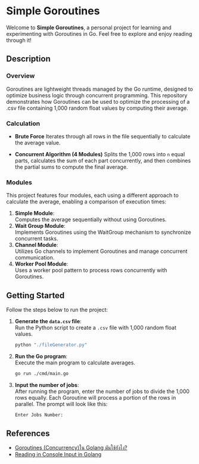 # Simple Goroutines

Welcome to **Simple Goroutines**, a personal project for learning and experimenting with Goroutines in Go. Feel free to explore and enjoy reading through it!

## Description

### Overview

Goroutines are lightweight threads managed by the Go runtime, designed to optimize business logic through concurrent programming. This repository demonstrates how Goroutines can be used to optimize the processing of a .csv file containing 1,000 random float values by computing their average.

### Calculation

- **Brute Force**
    Iterates through all rows in the file sequentially to calculate the average value.

- **Concurrent Algorithm (4 Modules)**
    Splits the 1,000 rows into `n` equal parts, calculates the sum of each part concurrently, and then combines the partial sums to compute the final average.

### Modules

This project features four modules, each using a different approach to calculate the average, enabling a comparison of execution times:

1. **Simple Module**:  
    Computes the average sequentially without using Goroutines.
2. **Wait Group Module**:  
    Implements Goroutines using the WaitGroup mechanism to synchronize concurrent tasks.
3. **Channel Module**:  
    Utilizes Go channels to implement Goroutines and manage concurrent communication.
4. **Worker Pool Module**:  
    Uses a worker pool pattern to process rows concurrently with Goroutines.

## Getting Started

Follow the steps below to run the project:

1. **Generate the `data.csv` file**:  
    Run the Python script to create a `.csv` file with 1,000 random float values.

    ```bash
    python "./fileGenerator.py"
    ```

2. **Run the Go program**:  
    Execute the main program to calculate averages.
    
    ```bash
    go run ./cmd/main.go
    ```

3. **Input the number of jobs**:  
    After running the program, enter the number of jobs to divide the 1,000 rows equally. Each Goroutine will process a portion of the rows in parallel. The prompt will look like this:

    ```bash
    Enter Jobs Number: 
    ```


## References

- [Goroutines (Concurrency)ใน Golang มันใช้ยังไง?](https://medium.com/@rayato159/goroutines-concurrency-%E0%B9%83%E0%B8%99-golang-%E0%B8%A1%E0%B8%B1%E0%B8%99%E0%B9%83%E0%B8%8A%E0%B9%89%E0%B8%A2%E0%B8%B1%E0%B8%87%E0%B9%84%E0%B8%87-7e45a4a85187)
- [Reading in Console Input in Golang](https://tutorialedge.net/golang/reading-console-input-golang/)